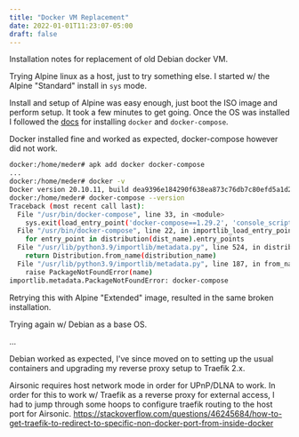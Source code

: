 ```yaml
---
title: "Docker VM Replacement"
date: 2022-01-01T11:23:07-05:00
draft: false
---
```


Installation notes for replacement of old Debian docker VM.

Trying Alpine linux as a host, just to try something else. I started w/ the Alpine "Standard" install in `sys` mode.

Install and setup of Alpine was easy enough, just boot the ISO image and perform setup. It took a few minutes to get going.
Once the OS was installed I followed the [docs](https://wiki.alpinelinux.org/wiki/Docker) for installing `docker` and `docker-compose`.

Docker installed fine and worked as expected, docker-compose however did not work.

```bash
docker:/home/meder# apk add docker docker-compose
...
docker:/home/meder# docker -v
Docker version 20.10.11, build dea9396e184290f638ea873c76db7c80efd5a1d2
docker:/home/meder# docker-compose --version
Traceback (most recent call last):
  File "/usr/bin/docker-compose", line 33, in <module>
    sys.exit(load_entry_point('docker-compose==1.29.2', 'console_scripts', 'docker-compose')())
  File "/usr/bin/docker-compose", line 22, in importlib_load_entry_point
    for entry_point in distribution(dist_name).entry_points
  File "/usr/lib/python3.9/importlib/metadata.py", line 524, in distribution
    return Distribution.from_name(distribution_name)
  File "/usr/lib/python3.9/importlib/metadata.py", line 187, in from_name
    raise PackageNotFoundError(name)
importlib.metadata.PackageNotFoundError: docker-compose
```

Retrying this with Alpine "Extended" image, resulted in the same broken installation.

Trying again w/ Debian as a base OS.

...

Debian worked as expected, I've since moved on to setting up the usual containers and upgrading my reverse proxy setup to Traefik 2.x.

Airsonic requires host network mode in order for UPnP/DLNA to work. In order for this to work w/ Traefik as a reverse proxy for external access, I had to jump through some hoops to configure traefik routing to the host port for Airsonic.
https://stackoverflow.com/questions/46245684/how-to-get-traefik-to-redirect-to-specific-non-docker-port-from-inside-docker
